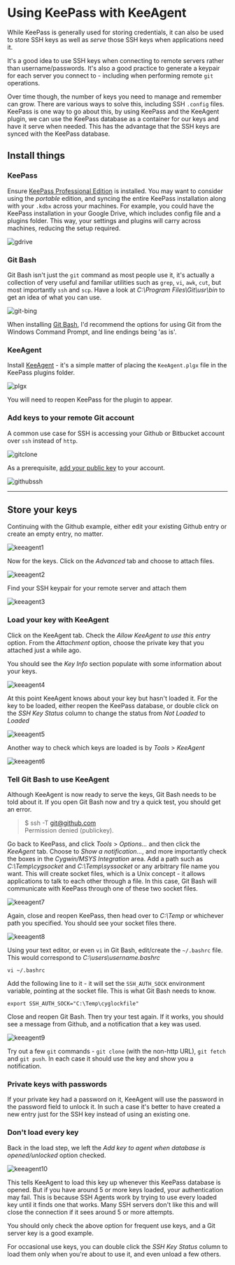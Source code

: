# Using KeePass with KeeAgent

While KeePass is generally used for storing credentials, it can also be used to store SSH keys as well as *serve* those SSH keys when applications need it.

It's a good idea to use SSH keys when connecting to remote servers rather than username/passwords.  It's also a good practice to generate a keypair for each server you connect to - including when performing remote `git` operations.  

Over time though, the number of keys you need to manage and remember can grow.  There are various ways to solve this, including SSH `.config` files.  KeePass is one way to go about this, by using KeePass and the KeeAgent plugin, we can use the KeePass database as a container for our keys and have it serve when needed.  This has the advantage that the SSH keys are synced with the KeePass database.      


## Install things


### KeePass

Ensure [KeePass Professional Edition](http://keepass.info/download.html) is installed.  You may want to consider using the *portable* edition, and syncing the entire KeePass installation along with your `.kdbx` across your machines.  For example, you could have the KeePass installation in your Google Drive, which includes config file and a plugins folder.  This way, your settings and plugins will carry across machines, reducing the setup required. 

![gdrive](assets/keepass-in-gdrive.png)  

### Git Bash

Git Bash isn't just the `git` command as most people use it, it's actually a collection of very useful and familiar utilities such as `grep`, `vi`, `awk`, `cut`, but most importantly `ssh` and `scp`.  Have a look at *C:\Program Files\Git\usr\bin* to get an idea of what you can use.

![git-bing](assets/git-bin-folder.png)

When installing [Git Bash](https://git-scm.com/downloads), I'd recommend the options for using Git from the Windows Command Prompt, and line endings being 'as is'.

### KeeAgent

Install [KeeAgent](http://lechnology.com/software/keeagent/#Download) - it's a simple matter of placing the `KeeAgent.plgx` file in the KeePass plugins folder.

![plgx](assets/keeagent-install-plgx.png)

You will need to reopen KeePass for the plugin to appear.  

### Add keys to your remote Git account

A common use case for SSH is accessing your Github or Bitbucket account over `ssh` instead of `http`.   

![gitclone](assets/github-clone.png)

As a prerequisite, [add your public key](https://help.github.com/articles/adding-a-new-ssh-key-to-your-github-account/) to your account.

![githubssh](assets/ssh-key-paste.png)

_____

## Store your keys

Continuing with the Github example, either edit your existing Github entry or create an empty entry, no matter. 


![keeagent1](assets/keepass-ssh-key-1.png)

Now for the keys.  Click on the *Advanced* tab and choose to attach files. 

![keeagent2](assets/keepass-ssh-key-2.png)

Find your SSH keypair for your remote server and attach them

![keeagent3](assets/keepass-ssh-key-3.png)


### Load your key with KeeAgent

Click on the KeeAgent tab. Check the *Allow KeeAgent to use this entry* option.  From the *Attachment* option, choose the private key that you attached just a while ago.

You should see the *Key Info* section populate with some information about your keys.  

![keeagent4](assets/keepass-ssh-key-4.png)

At this point KeeAgent knows about your key but hasn't loaded it.  For the key to be loaded, either reopen the KeePass database, or double click on the *SSH Key Status* column to change the status from *Not Loaded* to *Loaded*

![keeagent5](assets/keepass-ssh-key-5.png)

Another way to check which keys are loaded is by *Tools* > *KeeAgent*

![keeagent6](assets/keepass-ssh-key-6.png)

### Tell Git Bash to use KeeAgent

Although KeeAgent is now ready to serve the keys, Git Bash needs to be told about it.  If you open Git Bash now and try a quick test, you should get an error.

>$ ssh -T git@github.com  
>Permission denied (publickey).

Go back to KeePass, and click *Tools* > *Options...* and then click the *KeeAgent* tab. Choose to *Show a notification...*, and more importantly check the boxes in the *Cygwin/MSYS Integration* area.  Add a path such as *C:\Temp\cygsocket* and *C:\Temp\syssocket* or any arbitrary file name you want.  This will create socket files, which is a Unix concept - it allows applications to talk to each other through a file.  In this case, Git Bash will communicate with KeePass through one of these two socket files.

![keeagent7](assets/keepass-ssh-key-7.png)  

Again, close and reopen KeePass, then head over to *C:\Temp* or whichever path you specified.  You should see your socket files there. 

![keeagent8](assets/keepass-ssh-key-8.png)  

Using your text editor, or even `vi` in Git Bash, edit/create the `~/.bashrc` file.  This would correspond to *C:\users\username\.bashrc* 

    vi ~/.bashrc

Add the following line to it - it will set the `SSH_AUTH_SOCK` environment variable, pointing at the socket file.  This is what Git Bash needs to know. 

    export SSH_AUTH_SOCK="C:\Temp\cyglockfile"

Close and reopen Git Bash.  Then try your test again.  If it works, you should see a message from Github, and a notification that a key was used.  

![keeagent9](assets/keepass-ssh-key-9.png)

Try out a few `git` commands - `git clone` (with the non-http URL), `git fetch` and `git push`.  In each case it should use the key and show you a notification.


### Private keys with passwords

If your private key had a password on it, KeeAgent will use the password in the password field to unlock it.  In such a case it's better to have created a new entry just for the SSH key instead of using an existing one. 

### Don't load every key

Back in the load step, we left the *Add key to agent when database is opened/unlocked* option checked. 

![keeagent10](assets/keepass-ssh-key-10.png)

This tells KeeAgent to load this key up whenever this KeePass database is opened.  But if you have around 5 or more keys loaded, your authentication may fail.  This is because SSH Agents work by trying to use every loaded key until it finds one that works.  Many SSH servers don't like this and will close the connection if it sees around 5 or more attempts.  

You should only check the above option for frequent use keys, and a Git server key is a good example.  

For occasional use keys, you can double click the *SSH Key Status* column to load them only when you're about to use it, and even unload a few others.


